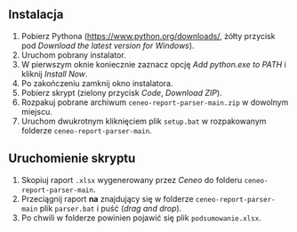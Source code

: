 ## Instalacja

1. Pobierz Pythona (https://www.python.org/downloads/, żółty przycisk pod _Download the latest version for Windows_).
2. Uruchom pobrany instalator.
3. W pierwszym oknie koniecznie zaznacz opcję _Add python.exe to PATH_ i kliknij _Install Now_.
4. Po zakończeniu zamknij okno instalatora.
5. Pobierz skrypt (zielony przycisk _Code_, _Download ZIP_).
6. Rozpakuj pobrane archiwum `ceneo-report-parser-main.zip` w dowolnym miejscu.
7. Uruchom dwukrotnym kliknięciem plik `setup.bat` w rozpakowanym folderze `ceneo-report-parser-main`.

## Uruchomienie skryptu

1. Skopiuj raport `.xlsx` wygenerowany przez _Ceneo_ do folderu `ceneo-report-parser-main`.
2. Przeciągnij raport **na** znajdujący się w folderze `ceneo-report-parser-main` plik `parser.bat` i puść (_drag and drop_).
3. Po chwili w folderze powinien pojawić się plik `podsumowanie.xlsx`.